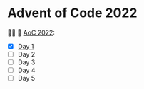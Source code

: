 # Advent of Code 2022

🎄✨ 🎁 [AoC 2022](https://adventofcode.com/2022/):

- [x] [Day 1](./2022/day1)
- [ ] Day 2
- [ ] Day 3
- [ ] Day 4
- [ ] Day 5